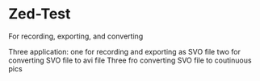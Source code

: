 # Zed-Test
For recording, exporting, and converting

Three application:
one for recording and exporting as SVO file
two for converting SVO file to avi file
Three fro converting SVO file to coutinuous pics
